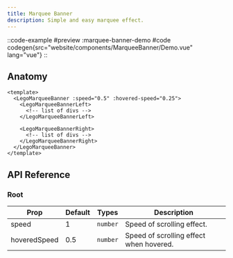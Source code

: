 ```yaml
---
title: Marquee Banner
description: Simple and easy marquee effect.
---
```


::code-example
#preview
:marquee-banner-demo
#code
codegen{src="website/components/MarqueeBanner/Demo.vue" lang="vue"}
::

## Anatomy

```vue
<template>
  <LegoMarqueeBanner :speed="0.5" :hovered-speed="0.25">
    <LegoMarqueeBannerLeft>
      <!-- list of divs -->
    </LegoMarqueeBannerLeft>

    <LegoMarqueeBannerRight>
      <!-- list of divs -->
    </LegoMarqueeBannerRight>
  </LegoMarqueeBanner>
</template>
```
 
## API Reference

### Root

| Prop   | Default | Types     | Description                                                                                                                       |
| ------ | ------- | --------- | --------------------------------------------------------------------------------------------------------------------------------- |
| speed | 1       | `number` | Speed of scrolling effect.  |
| hoveredSpeed | 0.5       | `number` | Speed of scrolling effect when hovered.  |
